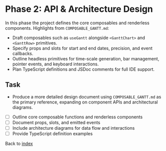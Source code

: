 # Phase 2: API & Architecture Design

In this phase the project defines the core composables and renderless components. Highlights from `COMPOSABLE_GANTT.md`:

- Draft composables such as `useGantt` alongside `<GanttChart>` and `<GanttRow>` primitives.
- Specify props and slots for start and end dates, precision, and event callbacks.
- Outline headless primitives for time-scale generation, bar management, pointer events, and keyboard interactions.
- Plan TypeScript definitions and JSDoc comments for full IDE support.

## Task
- Produce a more detailed design document using `COMPOSABLE_GANTT.md` as the primary reference, expanding on component APIs and architectural diagrams.
- [ ] Outline core composable functions and renderless components
- [ ] Document props, slots, and emitted events
- [ ] Include architecture diagrams for data flow and interactions
- [ ] Provide TypeScript definition examples

Back to [index](index.md)
